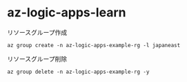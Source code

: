 # az-logic-apps-learn

リソースグループ作成
```
az group create -n az-logic-apps-example-rg -l japaneast
```

リソースグループ削除
```
az group delete -n az-logic-apps-example-rg -y
```